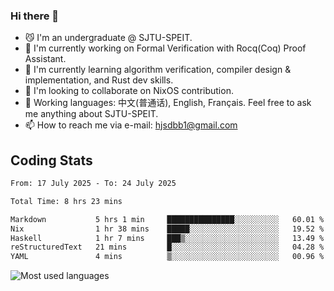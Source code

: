 ### Hi there 👋

<!--
**definfo/definfo** is a ✨ _special_ ✨ repository because its `README.md` (this file) appears on your GitHub profile.

Here are some ideas to get you started:

- 🔭 I’m currently working on ...
- 🌱 I’m currently learning ...
- 👯 I’m looking to collaborate on ...
- 🤔 I’m looking for help with ...
- 💬 Ask me about ...
- 📫 How to reach me: ...
- 😄 Pronouns: ...
- ⚡ Fun fact: ...
-->

- 😼 I'm an undergraduate @ SJTU-SPEIT.
- 🔭 I'm currently working on Formal Verification with Rocq(Coq) Proof Assistant.
- 🌱 I'm currently learning algorithm verification, compiler design & implementation, and Rust dev skills.
- 👯 I'm looking to collaborate on NixOS contribution.
- 💬 Working languages: 中文(普通话), English, Français. Feel free to ask me anything about SJTU-SPEIT.
- 📫 How to reach me via e-mail: hjsdbb1@gmail.com

## Coding Stats

<!--START_SECTION:waka-->

```txt
From: 17 July 2025 - To: 24 July 2025

Total Time: 8 hrs 23 mins

Markdown           5 hrs 1 min     ███████████████░░░░░░░░░░   60.01 %
Nix                1 hr 38 mins    █████░░░░░░░░░░░░░░░░░░░░   19.52 %
Haskell            1 hr 7 mins     ███▒░░░░░░░░░░░░░░░░░░░░░   13.49 %
reStructuredText   21 mins         █░░░░░░░░░░░░░░░░░░░░░░░░   04.28 %
YAML               4 mins          ▒░░░░░░░░░░░░░░░░░░░░░░░░   00.96 %
```

<!--END_SECTION:waka-->

![Most used languages](https://github-readme-stats.vercel.app/api/top-langs/?username=definfo&layout=donut&theme=dracula&exclude_repo=xv6-labs-2023)
